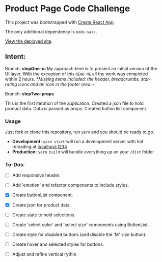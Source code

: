 # Product Page Code Challenge
This project was bootstrapped with [Create React App](https://github.com/facebook/create-react-app).

The only additional dependency is `node-sass`.

[View the deployed site](https://nostalgic-tesla-5df87c.netlify.com/).
## Intent:
Branch: **stepOne-ui**
My approach here is to present an initial version of the UI layer. With the exception of this `READ ME` all the work was completed within 2 hours. 
**Missing items included: the header, breadcrumbs, star-rating icons and an icon in the footer area.+*

Branch: **stepTwo-props**

This is the first iteration of the application. Created a json file to hold product data. Data is passed as props. Created button list component.

### Usage

Just fork or clone this repository, run `yarn` and you should be ready to go.

- **Development:**
  `yarn start` will run a development server with hot reloading at <localhost:1234>
- **Production:**
  `yarn build` will bundle everything up on your `/dist` folder

### To-Dos:
- [ ] Add responsive header.
- [ ] Add 'emotion' and refactor components to include styles.
- [x] Create buttonList component.
- [x] Create json for product data.
- [ ] Create state to hold selections.
- [ ] Create 'select color' and 'select size' components using ButtonList.
- [ ] Create style for disabled buttons (and disable the 'M' size button).
- [ ] Create hover and selected styles for buttons.
- [ ] Adjust and refine vertical rythm.


